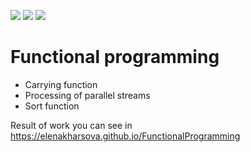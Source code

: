 <img src="https://img.shields.io/badge/JS-red"> <img src="https://img.shields.io/badge/TS-blue"> 
<img src="https://img.shields.io/badge/Jest-green">
# Functional programming
<ul>
  <li>Carrying function</li>
  <li>Processing of parallel streams </li>
  <li>Sort function </li>
</ul>

Result of work you can see in https://elenakharsova.github.io/FunctionalProgramming